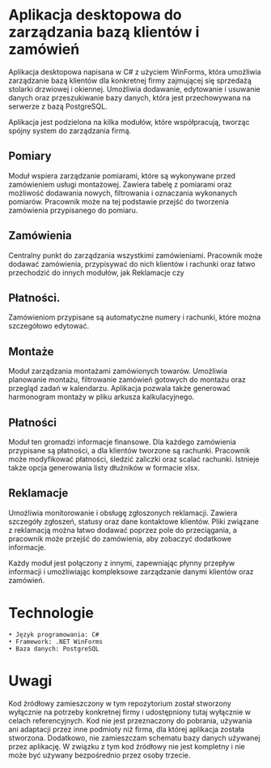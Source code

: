 # Aplikacja desktopowa do zarządzania bazą klientów i zamówień

Aplikacja desktopowa napisana w C# z użyciem WinForms, która umożliwia zarządzanie bazą klientów dla konkretnej firmy zajmującej się sprzedażą stolarki drzwiowej i okiennej. Umożliwia dodawanie, edytowanie i usuwanie danych oraz przeszukiwanie bazy danych, która jest przechowywana na serwerze z bazą PostgreSQL.

Aplikacja jest podzielona na kilka modułów, które współpracują, tworząc spójny system do zarządzania firmą.

## Pomiary
Moduł wspiera zarządzanie pomiarami, które są wykonywane przed zamówieniem usługi montażowej. Zawiera tabelę z pomiarami oraz możliwość dodawania nowych, filtrowania i oznaczania wykonanych pomiarów. Pracownik może na tej podstawie przejść do tworzenia zamówienia przypisanego do pomiaru.

## Zamówienia 
Centralny punkt do zarządzania wszystkimi zamówieniami. Pracownik może dodawać zamówienia, przypisywać do nich klientów i rachunki oraz łatwo przechodzić do innych modułów, jak Reklamacje czy

## Płatności.
Zamówieniom przypisane są automatyczne numery i rachunki, które można szczegółowo edytować.

## Montaże 
Moduł zarządzania montażami zamówionych towarów. Umożliwia planowanie montażu, filtrowanie zamówień gotowych do montażu oraz przegląd zadań w kalendarzu. Aplikacja pozwala także generować harmonogram montaży w pliku arkusza kalkulacyjnego.

## Płatności
Moduł ten gromadzi informacje finansowe. Dla każdego zamówienia przypisane są płatności, a dla klientów tworzone są rachunki. Pracownik może modyfikować płatności, śledzić zaliczki oraz scalać rachunki. Istnieje także opcja generowania listy dłużników w formacie xlsx.

## Reklamacje 
Umożliwia monitorowanie i obsługę zgłoszonych reklamacji. Zawiera szczegóły zgłoszeń, statusy oraz dane kontaktowe klientów. Pliki związane z reklamacją można łatwo dodawać poprzez pole do przeciągania, a pracownik może przejść do zamówienia, aby zobaczyć dodatkowe informacje.

Każdy moduł jest połączony z innymi, zapewniając płynny przepływ informacji i umożliwiając kompleksowe zarządzanie danymi klientów oraz zamówień.

# Technologie
	• Język programowania: C#
	• Framework: .NET WinForms
	• Baza danych: PostgreSQL

# Uwagi
Kod źródłowy zamieszczony w tym repozytorium został stworzony wyłącznie na potrzeby konkretnej firmy i udostępniony tutaj wyłącznie w celach referencyjnych. Kod nie jest przeznaczony do pobrania, używania ani adaptacji przez inne podmioty niż firma, dla której aplikacja została stworzona.
Dodatkowo, nie zamieszczam schematu bazy danych używanej przez aplikację. W związku z tym kod źródłowy nie jest kompletny i nie może być używany bezpośrednio przez osoby trzecie.

